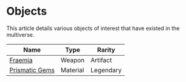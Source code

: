 # Objects

This article details various objects of interest that have existed in the multiverse.

| Name | Type | Rarity |
| - | - | - |
| [Fraemia](fraemia.md) | Weapon | Artifact |
| [Prismatic Gems](prismatic_gems.md) | Material | Legendary |
